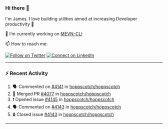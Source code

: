### Hi there 👋

I'm James. I love building utilities aimed at increasing Developer productivity :raised_hands: 

🔭 I’m currently working on [MEVN-CLI](https://github.com/madlabsinc/mevn-cli)

📫 How to reach me:

[![Follow on Twitter](https://img.shields.io/badge/--twitter?label=Twitter&logo=Twitter&style=social)](https://twitter.com/james_madhacks) [![Connect on LinkedIn](https://img.shields.io/badge/--linkedin?label=LinkedIn&logo=LinkedIn&style=social)](https://www.linkedin.com/in/jamesgeorge007)

---

### :zap: Recent Activity

<!--START_SECTION:activity-->
1. 🗣 Commented on [#4141](https://github.com/hoppscotch/hoppscotch/pull/4141#issuecomment-2191454738) in [hoppscotch/hoppscotch](https://github.com/hoppscotch/hoppscotch)
2. 🎉 Merged PR [#4077](https://github.com/hoppscotch/hoppscotch/pull/4077) in [hoppscotch/hoppscotch](https://github.com/hoppscotch/hoppscotch)
3. ❗ Opened issue [#4145](https://github.com/hoppscotch/hoppscotch/issues/4145) in [hoppscotch/hoppscotch](https://github.com/hoppscotch/hoppscotch)
4. 🗣 Commented on [#4143](https://github.com/hoppscotch/hoppscotch/issues/4143#issuecomment-2186266660) in [hoppscotch/hoppscotch](https://github.com/hoppscotch/hoppscotch)
5. 🔒 Closed issue [#4143](https://github.com/hoppscotch/hoppscotch/issues/4143) in [hoppscotch/hoppscotch](https://github.com/hoppscotch/hoppscotch)
<!--END_SECTION:activity-->

---

<!--
**jamesgeorge007/jamesgeorge007** is a ✨ _special_ ✨ repository because its `README.md` (this file) appears on your GitHub profile.

Here are some ideas to get you started:

- 🌱 I’m currently learning ...
- 👯 I’m looking to collaborate on ...
- 🤔 I’m looking for help with ...
- 💬 Ask me about ...
- 😄 Pronouns: ...
- ⚡ Fun fact: ...
-->
